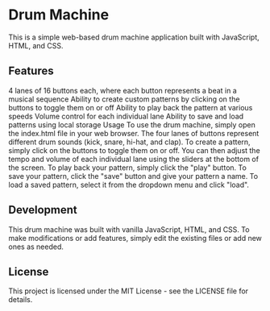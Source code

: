 # Drum Machine
This is a simple web-based drum machine application built with JavaScript, HTML, and CSS.

## Features
4 lanes of 16 buttons each, where each button represents a beat in a musical sequence
Ability to create custom patterns by clicking on the buttons to toggle them on or off
Ability to play back the pattern at various speeds
Volume control for each individual lane
Ability to save and load patterns using local storage
Usage
To use the drum machine, simply open the index.html file in your web browser. The four lanes of buttons represent different drum sounds (kick, snare, hi-hat, and clap). To create a pattern, simply click on the buttons to toggle them on or off. You can then adjust the tempo and volume of each individual lane using the sliders at the bottom of the screen. To play back your pattern, simply click the "play" button. To save your pattern, click the "save" button and give your pattern a name. To load a saved pattern, select it from the dropdown menu and click "load".

## Development
This drum machine was built with vanilla JavaScript, HTML, and CSS. To make modifications or add features, simply edit the existing files or add new ones as needed.

## License
This project is licensed under the MIT License - see the LICENSE file for details.




